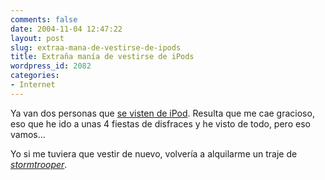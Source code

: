 ```yaml
---
comments: false
date: 2004-11-04 12:47:22
layout: post
slug: extraa-mana-de-vestirse-de-ipods
title: Extraña manía de vestirse de iPods
wordpress_id: 2082
categories:
- Internet
---
```


Ya van dos personas que [se visten de iPod](http://ipod.barione.com/). Resulta que me cae gracioso, eso que he ido a unas 4 fiestas de disfraces y he visto de todo, pero eso vamos…





Yo si me tuviera que vestir de nuevo, volvería a alquilarme un traje de [_stormtrooper_](http://www.starwars.com/databank/organization/stormtroopers/).




 
